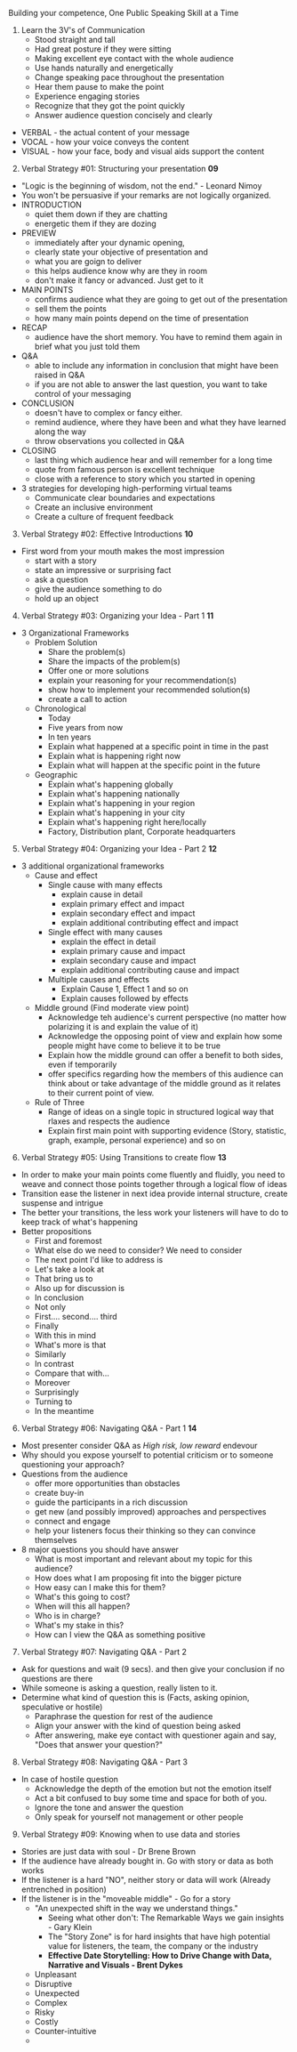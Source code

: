 Building your competence, One Public Speaking Skill at a Time

1. Learn the 3V's of Communication
     -  Stood straight and tall
     -  Had great posture if they were sitting
     -  Making excellent eye contact with the whole audience
     -  Use hands naturally and energetically
     -  Change speaking pace throughout the presentation
     -  Hear them pause to make the point
     -  Experience engaging stories
     -  Recognize that they got the point quickly
     -  Answer audience question concisely and clearly
  - VERBAL - the actual content of your message
  - VOCAL - how your voice conveys the content
  - VISUAL - how your face, body and visual aids support the content

2. Verbal Strategy #01: Structuring your presentation **09**
  - "Logic is the beginning of wisdom, not the end." - Leonard Nimoy
  - You won't be persuasive if your remarks are not logically organized. 
  - INTRODUCTION
    - quiet them down if they are chatting
    - energetic them if they are dozing
  - PREVIEW
    - immediately after your dynamic opening, 
    - clearly state your objective of presentation and 
    - what you are goign to deliver
    - this helps audience know why are they in room
    - don't make it fancy or advanced. Just get to it
  - MAIN POINTS
    - confirms audience what they are going to get out of the presentation
    - sell them the points
    - how many main points depend on the time of presentation
  - RECAP
    - audience have the short memory. You have to remind them again in brief what you just told them 
  - Q&A
    - able to include any information in conclusion that might have been raised in Q&A
    - if you are not able to answer the last question, you want to take control of your messaging
  - CONCLUSION
    - doesn't have to complex or fancy either. 
    - remind audience, where they have been and what they have learned along the way
    - throw observations you collected in Q&A
  - CLOSING
    - last thing which audience hear and will remember for a long time
    - quote from famous person is excellent technique
    - close with a reference to story which you started in opening
  - 3 strategies for developing high-performing virtual teams
    - Communicate clear boundaries and expectations
    - Create an inclusive environment
    - Create a culture of frequent feedback

3. Verbal Strategy #02: Effective Introductions **10**
  - First word from your mouth makes the most impression
    - start with a story
    - state an impressive or surprising fact
    - ask a question
    - give the audience something to do
    - hold up an object

4. Verbal Strategy #03: Organizing your Idea - Part 1 **11**
  - 3 Organizational Frameworks
    - Problem Solution
      - Share the problem(s)
      - Share the impacts of the problem(s)
      - Offer one or more solutions
      - explain your reasoning for your recommendation(s)
      - show how to implement your recommended solution(s)
      - create a call to action
    - Chronological
      - Today
      - Five years from now
      - In ten years
      - Explain what happened at a specific point in time in the past
      - Explain what is happening right now
      - Explain what will happen at the specific point in the future
    - Geographic
      - Explain what's happening globally
      - Explain what's happening nationally
      - Explain what's happening in your region
      - Explain what's happening in your city
      - Explain what's happening right here/locally
      - Factory, Distribution plant, Corporate headquarters

5. Verbal Strategy #04: Organizing your Idea - Part 2 **12**
  - 3 additional organizational frameworks
    - Cause and effect
      - Single cause with many effects
        - explain cause in detail
        - explain primary effect and impact
        - explain secondary effect and impact
        - explain additional contributing effect and impact
      - Single effect with many causes
        - explain the effect in detail
        - explain primary cause and impact
        - explain secondary cause and impact
        - explain additional contributing cause and impact
      - Multiple causes and effects
        - Explain Cause 1, Effect 1 and so on
        - Explain causes followed by effects
    - Middle ground (Find moderate view point)
      - Acknowledge teh audience's current perspective (no matter how polarizing it is and explain the value of it)
      - Acknowledge the opposing point of view and explain how some people might have come to believe it to be true
      - Explain how the middle ground can offer a benefit to both sides, even if temporarily
      - offer specifics regarding how the members of this audience can think about or take advantage of the middle ground as it relates to their current point of view.
    - Rule of Three
      - Range of ideas on a single topic in structured logical way that rlaxes and respects the audience
      - Explain first main point with supporting evidence (Story, statistic, graph, example, personal experience) and so on

6. Verbal Strategy #05: Using Transitions to create flow **13**
  - In order to make your main points come fluently and fluidly, you need to weave and connect those points together through a logical flow of ideas
  - Transition ease the listener in next idea provide internal structure, create suspense and intrigue
  - The better your transitions, the less work your listeners will have to do to keep track of what's happening
  - Better propositions
    - First and foremost
    - What else do we need to consider? We need to consider
    - The next point I'd like to address is
    - Let's take a look at
    - That bring us to
    - Also up for discussion is
    - In conclusion
    - Not only
    - First.... second.... third
    - Finally
    - With this in mind
    - What's more is that
    - Similarly
    - In contrast
    - Compare that with... 
    - Moreover 
    - Surprisingly
    - Turning to
    - In the meantime

6. Verbal Strategy #06: Navigating Q&A - Part 1 **14**
  - Most presenter consider Q&A as *High risk, low reward* endevour
  - Why should you expose yourself to potential criticism or to someone questioning your approach?
  - Questions from the audience
    - offer more opportunities than obstacles
    - create buy-in
    - guide the participants in a rich discussion
    - get new (and possibly improved) approaches and perspectives
    - connect and engage
    - help your listeners focus their thinking so they can convince themselves
  - 8 major questions you should have answer
    - What is most important and relevant about my topic for this audience?
    - How does what I am proposing fit into the bigger picture
    - How easy can I make this for them?
    - What's this going to cost?
    - When will this all happen?
    - Who is in charge?
    - What's my stake in this?
    - How can I view the Q&A as something positive

7. Verbal Strategy #07: Navigating Q&A - Part 2
  - Ask for questions and wait (9 secs). and then give your conclusion if no questions are there
  - While someone is asking a question, really listen to it.
  - Determine what kind of question this is (Facts, asking opinion, speculative or hostile)
    - Paraphrase the question for rest of the audience
    - Align your answer with the kind of question being asked
    - After answering, make eye contact with questioner again and say, "Does that answer your question?"

8. Verbal Strategy #08: Navigating Q&A - Part 3
  - In case of hostile question
    - Acknowledge the depth of the emotion but not the emotion itself
    - Act a bit confused to buy some time and space for both of you.
    - Ignore the tone and answer the question
    - Only speak for yourself not management or other people

9. Verbal Strategy #09: Knowing when to use data and stories
  - Stories are just data with soul - Dr Brene Brown
  - If the audience have already bought in. Go with story or data as both works
  - If the listener is a hard "NO", neither story or data will work (Already entrenched in position)
  - If the listener is in the "moveable middle" - Go for a story
    - "An unexpected shift in the way we understand things."
      - Seeing what other don't: The Remarkable Ways we gain insights - Gary Klein
      - The "Story Zone" is for hard insights that have high potential value for listeners, the team, the company or the industry
      - **Effective Date Storytelling: How to Drive Change with Data, Narrative and Visuals - Brent Dykes**
    - Unpleasant
    - Disruptive
    - Unexpected
    - Complex
    - Risky
    - Costly
    - Counter-intuitive
    - 